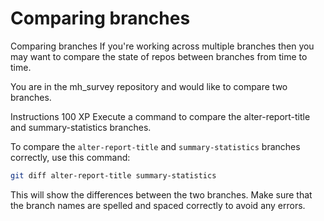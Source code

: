 # Comparing branches

Comparing branches
If you're working across multiple branches then you may want to compare the state of repos between branches from time to time.

You are in the mh_survey repository and would like to compare two branches.

Instructions
100 XP
Execute a command to compare the alter-report-title and summary-statistics branches.

To compare the `alter-report-title` and `summary-statistics` branches correctly, use this command:

```bash
git diff alter-report-title summary-statistics
```

This will show the differences between the two branches. Make sure that the branch names are spelled and spaced correctly to avoid any errors.